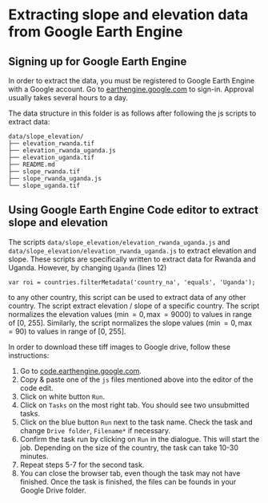 # Extracting slope and elevation data from Google Earth Engine

## Signing up for Google Earth Engine

In order to extract the data, you must be registered to Google Earth Engine
with a Google account. Go to
[earthengine.google.com](https://earthengine.google.com/) to sign-in.
Approval usually takes several hours to a day.

The data structure in this folder is as follows after following the js scripts
to extract data:

```
data/slope_elevation/
├── elevation_rwanda.tif
├── elevation_rwanda_uganda.js
├── elevation_uganda.tif
├── README.md
├── slope_rwanda.tif
├── slope_rwanda_uganda.js
└── slope_uganda.tif
```

## Using Google Earth Engine Code editor to extract slope and elevation

The scripts `data/slope_elevation/elevation_rwanda_uganda.js` and
`data/slope_elevation/elevation_rwanda_uganda.js` to extract elevation and
slope. These scripts are specifically written to extract data for Rwanda and
Uganda. However, by changing `Uganda` (lines 12)

```
var roi = countries.filterMetadata('country_na', 'equals', 'Uganda');
```

to any other country, this script can be used to extract data of any other
country.
The script extract elevation / slope of a specific country. The script
normalizes the elevation values ($\min=0, \max=9000$) to values in range of
[0, 255]. Similarly, the script normalizes the slope values
($\min=0, \max=90$) to values in range of [0, 255].

In order to download these tiff images to Google drive, follow these
instructions:

1. Go to [code.earthengine.google.com](https://code.earthengine.google.com/).
2. Copy & paste one of the `js` files mentioned above into the editor of the
code edit.
3. Click on white button `Run`.
4. Click on `Tasks` on the most right tab. You should see two unsubmitted
tasks. 
5. Click on the blue button `Run` next to the task name. Check the task and
change `Drive folder`, `Filename*` if necessary.
6. Confirm the task run by clicking on `Run` in the dialogue. This will start
the job. Depending on the size of the country, the task can take 10-30 minutes.
7. Repeat steps 5-7 for the second task.
8. You can close the browser tab, even though the task may not have finished.
Once the task is finished, the files can be founds in your Google Drive folder.
